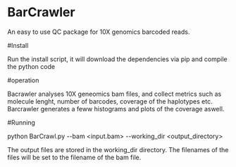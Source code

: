 # BarCrawler
An easy to use QC package for 10X genomics barcoded reads.

#Install

Run the install script, it will download the dependencies via pip and compile the python code

#operation

Bacrawler analyses 10X geneomics bam files, and collect metrics such as molecule lenght, number of barcodes, coverage of the haplotypes etc. Barcrawler generates a feww histograms and plots of the coverage aswell.

#Running

python BarCrawl.py --bam <input.bam> --working_dir <output_directory> 

The output files are stored in the working_dir directory. The filenames of the files will be set to the filename  of the bam file.

